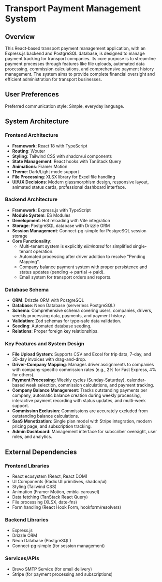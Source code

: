 # Transport Payment Management System

## Overview

This React-based transport payment management application, with an Express.js backend and PostgreSQL database, is designed to manage payment tracking for transport companies. Its core purpose is to streamline payment processes through features like file uploads, automated data processing, commission calculations, and comprehensive payment history management. The system aims to provide complete financial oversight and efficient administration for transport businesses.

## User Preferences

Preferred communication style: Simple, everyday language.

## System Architecture

### Frontend Architecture
- **Framework**: React 18 with TypeScript
- **Routing**: Wouter
- **Styling**: Tailwind CSS with shadcn/ui components
- **State Management**: React hooks with TanStack Query
- **Animations**: Framer Motion
- **Theme**: Dark/Light mode support
- **File Processing**: XLSX library for Excel file handling
- **UI/UX Decisions**: Modern glassmorphism design, responsive layout, animated status cards, professional dashboard interface.

### Backend Architecture
- **Framework**: Express.js with TypeScript
- **Module System**: ES Modules
- **Development**: Hot reloading with Vite integration
- **Storage**: PostgreSQL database with Drizzle ORM
- **Session Management**: Connect-pg-simple for PostgreSQL session storage
- **Core Functionality**:
    - Multi-tenant system is explicitly *eliminated* for simplified single-tenant operation.
    - Automated processing after driver addition to resolve "Pending Mapping".
    - Company balance payment system with proper persistence and status updates (pending → partial → paid).
    - Email system for transport orders and reports.

### Database Schema
- **ORM**: Drizzle ORM with PostgreSQL
- **Database**: Neon Database (serverless PostgreSQL)
- **Schema**: Comprehensive schema covering users, companies, drivers, weekly processing data, payments, and payment history.
- **Validation**: Zod schemas for type-safe data validation.
- **Seeding**: Automated database seeding.
- **Relations**: Proper foreign key relationships.

### Key Features and System Design
- **File Upload System**: Supports CSV and Excel for trip data, 7-day, and 30-day invoices with drag-and-drop.
- **Driver-Company Mapping**: Manages driver assignments to companies with company-specific commission rates (e.g., 2% for Fast Express, 4% for others).
- **Payment Processing**: Weekly cycles (Sunday-Saturday), calendar-based week selection, commission calculations, and payment tracking.
- **Company Balance Management**: Tracks outstanding payments per company, automatic balance creation during weekly processing, interactive payment recording with status updates, and multi-week support.
- **Commission Exclusion**: Commissions are accurately excluded from outstanding balance calculations.
- **SaaS Monetization**: Single plan model with Stripe integration, modern pricing page, and subscription tracking.
- **Admin Dashboard**: Management interface for subscriber oversight, user roles, and analytics.

## External Dependencies

### Frontend Libraries
- React ecosystem (React, React DOM)
- UI Components (Radix UI primitives, shadcn/ui)
- Styling (Tailwind CSS)
- Animation (Framer Motion, embla-carousel)
- Data fetching (TanStack React Query)
- File processing (XLSX, date-fns)
- Form handling (React Hook Form, hookform/resolvers)

### Backend Libraries
- Express.js
- Drizzle ORM
- Neon Database (PostgreSQL)
- Connect-pg-simple (for session management)

### Services/APIs
- Brevo SMTP Service (for email delivery)
- Stripe (for payment processing and subscriptions)
